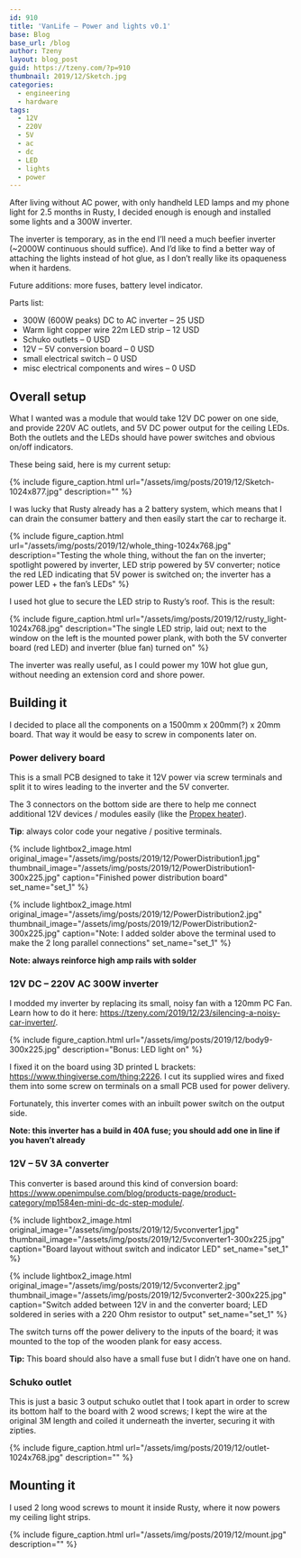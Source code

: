 ```yaml
---
id: 910
title: 'VanLife – Power and lights v0.1'
base: Blog
base_url: /blog
author: Tzeny
layout: blog_post
guid: https://tzeny.com/?p=910
thumbnail: 2019/12/Sketch.jpg
categories:
  - engineering
  - hardware
tags:
  - 12V
  - 220V
  - 5V
  - ac
  - dc
  - LED
  - lights
  - power
---
```

After living without AC power, with only handheld LED lamps and my phone light for 2.5 months in Rusty, I decided enough is enough and installed some lights and a 300W inverter.

The inverter is temporary, as in the end I’ll need a much beefier inverter (~2000W continuous should suffice). And I’d like to find a better way of attaching the lights instead of hot glue, as I don’t really like its opaqueness when it hardens. 

Future additions: more fuses, battery level indicator.

Parts list:

  * 300W (600W peaks) DC to AC inverter – 25 USD
  * Warm light copper wire 22m LED strip – 12 USD
  * Schuko outlets – 0 USD
  * 12V – 5V conversion board – 0 USD
  * small electrical switch – 0 USD
  * misc electrical components and wires – 0 USD

## Overall setup

What I wanted was a module that would take 12V DC power on one side, and provide 220V AC outlets, and 5V DC power output for the ceiling LEDs. Both the outlets and the LEDs should have power switches and obvious on/off indicators.

These being said, here is my current setup:

{% include figure_caption.html url="/assets/img/posts/2019/12/Sketch-1024x877.jpg" description="" %} 

I was lucky that Rusty already has a 2 battery system, which means that I can drain the consumer battery and then easily start the car to recharge it.

{% include figure_caption.html url="/assets/img/posts/2019/12/whole_thing-1024x768.jpg" description="Testing the whole thing, without the fan on the inverter; spotlight powered by inverter, LED strip powered by 5V converter; notice the red LED indicating that 5V power is switched on; the inverter has a power LED + the fan’s LEDs" %} 

I used hot glue to secure the LED strip to Rusty’s roof. This is the result:

{% include figure_caption.html url="/assets/img/posts/2019/12/rusty_light-1024x768.jpg" description="The single LED strip, laid out; next to the window on the left is the mounted power plank, with both the 5V converter board (red LED) and inverter (blue fan) turned on" %} 

The inverter was really useful, as I could power my 10W hot glue gun, without needing an extension cord and shore power.

## Building it

I decided to place all the components on a 1500mm x 200mm(?) x 20mm board. That way it would be easy to screw in components later on.

### Power delivery board

This is a small PCB designed to take it 12V power via screw terminals and split it to wires leading to the inverter and the 5V converter.

The 3 connectors on the bottom side are there to help me connect additional 12V devices / modules easily (like the <a href="https://tzeny.com/2019/11/21/vanlife-heating-with-the-propex-hs2000/" target="_blank" rel="noreferrer noopener" aria-label="Propex heater (opens in a new tab)">Propex heater</a>).

**Tip**: always color code your negative / positive terminals.

<div class="wp-block-responsive-lightbox-gallery">
  <div class="rl-gallery-container rl-loading" id="rl-gallery-container-42" data-gallery_id="918"> <div class="rl-gallery rl-basicgrid-gallery " id="rl-gallery-42" data-gallery_no="42"> 
  
  

{% include lightbox2_image.html original_image="/assets/img/posts/2019/12/PowerDistribution1.jpg" thumbnail_image="/assets/img/posts/2019/12/PowerDistribution1-300x225.jpg" caption="Finished power distribution board" set_name="set_1" %}
  
  

{% include lightbox2_image.html original_image="/assets/img/posts/2019/12/PowerDistribution2.jpg" thumbnail_image="/assets/img/posts/2019/12/PowerDistribution2-300x225.jpg" caption="Note: I added solder above the terminal used to make the 2 long parallel connections" set_name="set_1" %}
</div></div></div> 

**Note: always reinforce high amp rails with solder**

### 12V DC – 220V AC 300W inverter

I modded my inverter by replacing its small, noisy fan with a 120mm PC Fan. Learn how to do it here: <a rel="noreferrer noopener" aria-label=" (opens in a new tab)" href="https://tzeny.com/2019/12/23/silencing-a-noisy-car-inverter/" target="_blank">https://tzeny.com/2019/12/23/silencing-a-noisy-car-inverter/</a>.

{% include figure_caption.html url="/assets/img/posts/2019/12/body9-300x225.jpg" description="Bonus: LED light on" %} 

I fixed it on the board using 3D printed L brackets: <a rel="noreferrer noopener" aria-label=" (opens in a new tab)" href="https://www.thingiverse.com/thing:2226" target="_blank">https://www.thingiverse.com/thing:2226</a>. I cut its supplied wires and fixed them into some screw on terminals on a small PCB used for power delivery.

Fortunately, this inverter comes with an inbuilt power switch on the output side.

**Note: this inverter has a build in 40A fuse; you should add one in line if you haven’t already**

### 12V – 5V 3A converter

This converter is based around this kind of conversion board: <a rel="noreferrer noopener" aria-label=" (opens in a new tab)" href="https://www.openimpulse.com/blog/products-page/product-category/mp1584en-mini-dc-dc-step-module/" target="_blank">https://www.openimpulse.com/blog/products-page/product-category/mp1584en-mini-dc-dc-step-module/</a>.

<div class="wp-block-responsive-lightbox-gallery">
  <div class="rl-gallery-container rl-loading" id="rl-gallery-container-43" data-gallery_id="921"> <div class="rl-gallery rl-basicgrid-gallery " id="rl-gallery-43" data-gallery_no="43"> 
  
  

{% include lightbox2_image.html original_image="/assets/img/posts/2019/12/5vconverter1.jpg" thumbnail_image="/assets/img/posts/2019/12/5vconverter1-300x225.jpg" caption="Board layout without switch and indicator LED" set_name="set_1" %}
  
  

{% include lightbox2_image.html original_image="/assets/img/posts/2019/12/5vconverter2.jpg" thumbnail_image="/assets/img/posts/2019/12/5vconverter2-300x225.jpg" caption="Switch added between 12V in and the converter board; LED soldered in series with a 220 Ohm resistor to output" set_name="set_1" %}
</div></div></div> 

The switch turns off the power delivery to the inputs of the board; it was mounted to the top of the wooden plank for easy access. 

**Tip:** This board should also have a small fuse but I didn’t have one on hand.

### Schuko outlet

This is just a basic 3 output schuko outlet that I took apart in order to screw its bottom half to the board with 2 wood screws; I kept the wire at the original 3M length and coiled it underneath the inverter, securing it with zipties.

{% include figure_caption.html url="/assets/img/posts/2019/12/outlet-1024x768.jpg" description="" %} 

## Mounting it

I used 2 long wood screws to mount it inside Rusty, where it now powers my ceiling light strips.

{% include figure_caption.html url="/assets/img/posts/2019/12/mount.jpg" description="" %}
